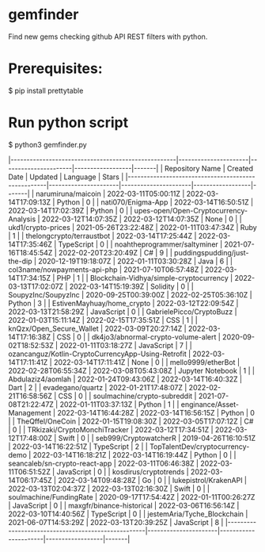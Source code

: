 # gemfinder
Find new gems checking github API REST filters with python.

# Prerequisites:
$ pip install prettytable

# Run python script
$ python3 gemfinder.py

|----------------------------------------------------|----------------------|----------------------|------------------|-------|
|                  Repository Name                   |     Created Date     |       Updated        |     Language     | Stars |
|----------------------------------------------------|----------------------|----------------------|------------------|-------|
|                 narumiruna/maicoin                 | 2022-03-11T05:00:11Z | 2022-03-14T17:09:13Z |      Python      |   0   |
|                 nati070/Enigma-App                 | 2022-03-14T16:50:51Z | 2022-03-14T17:02:39Z |      Python      |   0   |
|       upes-open/Open-Cryptocurrency-Analysis       | 2022-03-12T14:07:35Z | 2022-03-12T14:07:35Z |       None       |   0   |
|                 ukd1/crypto-prices                 | 2021-05-26T23:22:48Z | 2022-01-11T03:47:34Z |       Ruby       |   1   |
|             thelongcrypto/terraustbot              | 2022-03-14T17:25:44Z | 2022-03-14T17:35:46Z |    TypeScript    |   0   |
|            noahtheprogrammer/saltyminer            | 2021-07-16T18:45:54Z | 2022-02-20T23:20:49Z |        C#        |   9   |
|            puddingspudding/just-the-dip            | 2020-12-19T19:18:07Z | 2022-01-11T03:30:28Z |       Java       |   6   |
|            col3name/nowpayments-api-php            | 2021-07-10T06:57:48Z | 2022-03-14T17:34:15Z |       PHP        |   1   |
|      Blockchain-Vidhya/simple-cryptocurrency       | 2022-03-13T17:02:07Z | 2022-03-14T15:19:39Z |     Solidity     |   0   |
|                SoupyzInc/SoupyzInc                 | 2020-09-25T00:39:00Z | 2022-02-25T05:36:10Z |      Python      |   3   |
|             EstivenMayhuay/home_crypto             | 2022-03-12T22:09:54Z | 2022-03-13T21:58:29Z |    JavaScript    |   0   |
|              GabrielePicco/CryptoBuzz              | 2022-01-03T15:11:14Z | 2022-02-15T17:35:51Z |       CSS        |   1   |
|              knQzx/Open_Secure_Wallet              | 2022-03-09T20:27:14Z | 2022-03-14T17:16:38Z |       CSS        |   0   |
|        dk4jo3/abnormal-crypto-volume-alert         | 2020-09-02T18:52:53Z | 2022-01-11T03:18:27Z |    JavaScript    |   7   |
| ozancanguz/Kotlin-CryptoCurrencyApp-Using-Retrofit | 2022-03-14T17:11:41Z | 2022-03-14T17:11:41Z |       None       |   0   |
|                 mello9999/etherBot                 | 2022-02-28T06:55:34Z | 2022-03-08T05:43:08Z | Jupyter Notebook |   1   |
|                 Abdulaziz4/aomlah                  | 2022-01-24T09:43:06Z | 2022-03-14T16:40:32Z |       Dart       |   2   |
|                  evadegano/quartz                  | 2022-01-21T17:48:07Z | 2022-02-21T16:58:56Z |       CSS        |   0   |
|            soulmachine/crypto-subreddit            | 2021-07-08T21:22:47Z | 2022-01-11T03:37:13Z |      Python      |   1   |
|             enginance/Asset-Management             | 2022-03-14T16:44:28Z | 2022-03-14T16:56:15Z |      Python      |   0   |
|                  TheQffel/OneCoin                  | 2022-01-15T19:08:30Z | 2022-03-05T17:07:12Z |        C#        |   0   |
|            TRkizaki/CryptoMonchiTracker            | 2022-03-12T17:34:51Z | 2022-03-12T17:48:00Z |      Swift       |   0   |
|               seb999/CryptowatcherR                | 2019-04-26T16:10:51Z | 2022-03-14T16:22:51Z |    TypeScript    |   2   |
|          TopTalentDev/cryptocurrency-demo          | 2022-03-14T16:18:21Z | 2022-03-14T16:19:44Z |      Python      |   0   |
|           seancaleb/sn-crypto-react-app            | 2022-03-11T06:46:38Z | 2022-03-11T06:51:52Z |    JavaScript    |   0   |
|               kosdirus/cryptotrends                | 2022-03-14T06:17:45Z | 2022-03-14T09:48:28Z |        Go        |   0   |
|               lukepistrol/KrakenAPI                | 2022-03-13T02:04:37Z | 2022-03-13T02:16:30Z |      Swift       |   0   |
|              soulmachine/FundingRate               | 2020-09-17T17:54:42Z | 2022-01-11T00:26:27Z |    JavaScript    |   0   |
|             maxgfr/binance-historical              | 2022-03-06T16:56:14Z | 2022-03-10T14:40:56Z |    TypeScript    |   0   |
|            jestemAria/Tyche_Blockchain             | 2021-06-07T14:53:29Z | 2022-03-13T20:39:25Z |    JavaScript    |   8   |
|----------------------------------------------------|----------------------|----------------------|------------------|-------|

